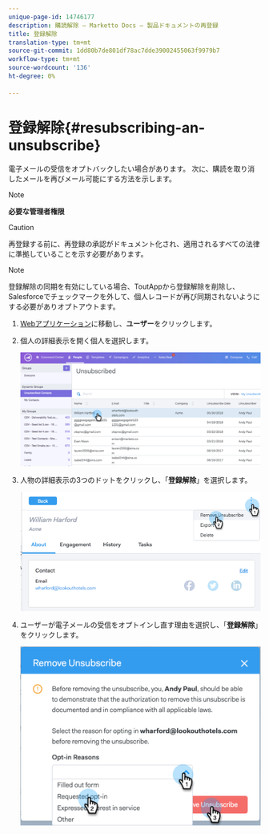 ```yaml
---
unique-page-id: 14746177
description: 購読解除 — Marketto Docs — 製品ドキュメントの再登録
title: 登録解除
translation-type: tm+mt
source-git-commit: 1dd80b7de801df78ac7dde39002455063f9979b7
workflow-type: tm+mt
source-wordcount: '136'
ht-degree: 0%

---
```



# 登録解除{#resubscribing-an-unsubscribe}

電子メールの受信をオプトバックしたい場合があります。 次に、購読を取り消したメールを再びメール可能にする方法を示します。

>[!NOTE]
>
>**必要な管理者権限**

>[!CAUTION]
>
>再登録する前に、再登録の承認がドキュメント化され、適用されるすべての法律に準拠していることを示す必要があります。

>[!NOTE]
>
>登録解除の同期を有効にしている場合、ToutAppから登録解除を削除し、Salesforceでチェックマークを外して、個人レコードが再び同期されないようにする必要がありオプトアウトます。

1. [Webアプリケーション](https://toutapp.com/login)に移動し、**ユーザー**&#x200B;をクリックします。

1. 個人の詳細表示を開く個人を選択します。

   ![](assets/two.png)

1. 人物の詳細表示の3つのドットをクリックし、「**登録解除**」を選択します。

   ![](assets/three.png)

1. ユーザーが電子メールの受信をオプトインし直す理由を選択し、「**登録解除**」をクリックします。

   ![](assets/four.png)
